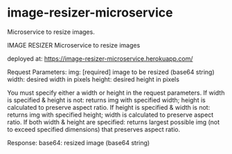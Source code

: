 # image-resizer-microservice
Microservice to resize images.

IMAGE RESIZER
Microservice to resize images

deployed at: https://image-resizer-microservice.herokuapp.com/


Request Parameters:
img: [required] image to be resized (base64 string)
width: desired width in pixels
height: desired height in pixels


You must specify either a width or height in the request parameters.
If width is specified & height is not: returns img with specified width; height is calculated to preserve aspect ratio.
If height is specified & width is not: returns img with specified height; width is calculated to preserve aspect ratio.
If both width & height are specified: returns largest possible img (not to exceed specified dimensions) that preserves aspect ratio.


Response:
base64: resized image (base64 string)
